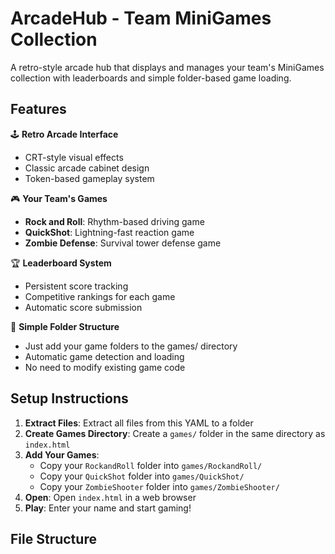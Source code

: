 # ArcadeHub - Team MiniGames Collection

A retro-style arcade hub that displays and manages your team's MiniGames collection with leaderboards and simple folder-based game loading.

## Features

🕹️ **Retro Arcade Interface**
- CRT-style visual effects
- Classic arcade cabinet design
- Token-based gameplay system

🎮 **Your Team's Games**
- **Rock and Roll**: Rhythm-based driving game
- **QuickShot**: Lightning-fast reaction game  
- **Zombie Defense**: Survival tower defense game

🏆 **Leaderboard System**
- Persistent score tracking
- Competitive rankings for each game
- Automatic score submission

📁 **Simple Folder Structure**
- Just add your game folders to the games/ directory
- Automatic game detection and loading
- No need to modify existing game code

## Setup Instructions

1. **Extract Files**: Extract all files from this YAML to a folder
2. **Create Games Directory**: Create a `games/` folder in the same directory as `index.html`
3. **Add Your Games**: 
   - Copy your `RockandRoll` folder into `games/RockandRoll/`
   - Copy your `QuickShot` folder into `games/QuickShot/`
   - Copy your `ZombieShooter` folder into `games/ZombieShooter/`
4. **Open**: Open `index.html` in a web browser
5. **Play**: Enter your name and start gaming!

## File Structure
